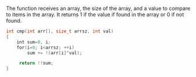 The function receives an array, the size of the array, and a value to compare to items in the array.
It returns 1 if the value if found in the array or 0 if not found.
```c
int cmp(int arr[], size_t arrsz, int val)
{
    int sum=0, i;
    for(i=0; i<arrsz; ++i)
        sum += !(arr[i]^val);

     return !!sum;
}
